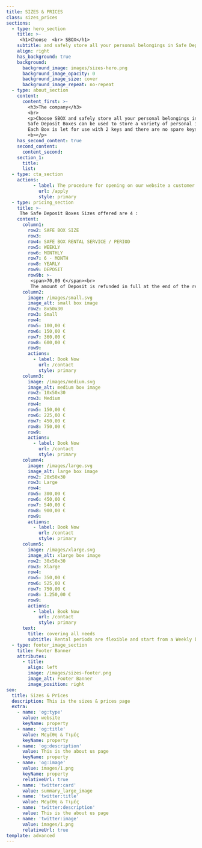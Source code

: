```yaml
---
title: SIZES & PRICES
class: sizes_prices
sections:
  - type: hero_section
    title: >-
     <h1>Choose  <br> SBOX</h1>
    subtitle: and safely store all your personal belongings in Safe Deposit Boxes with a 24/7 service
    align: right
    has_background: true
    background: 
      background_image: images/sizes-hero.png
      background_image_opacity: 0
      background_image_size: cover
      background_image_repeat: no-repeat
  - type: about_section
    content:
      content_first: >-
        <h3>The company</h3>
        <br>
        <p>Choose SBOX and safely store all your personal belongings in Safe Deposit Boxes with a 24/7 service, leaving behind any stress of loss.<br>
        Safe Deposit Boxes can be used to store a variety of personal items, valuables, jewelry, travel and other documents, devices such as a personal computer or a tablet, even cash.<br>
        Each Box is let for use with 2 keys and there are no spare keys, i.e. the Company does not have access to your Box. The locker of the Box opens with the simultaneous use of two keys, one of which is kept by you and the other by the Company. <br><b> The customers’ access to the facilities of SBOX is completely controlled.
        <b></p>
    has_second_content: true
    second_content:
      content_second: 
    section_1:
      title: 
      list:
  - type: cta_section
    actions:
          - label: The procedure for opening on our website a customer account is simple and together with the supporting documents you may need as part of the identification process, are described in detail in >
            url: /apply
            style: primary
  - type: pricing_section
    title: >-
     The Safe Deposit Boxes Sizes offered are 4 :
    content:
      column1:
        row2: SAFE BOX SIZE
        row3: 
        row4: SAFE BOX RENTAL SERVICE / PERIOD
        row5: WEEKLY
        row6: MONTHLY
        row7: 6 - MONTH
        row8: YEARLY
        row9: DEPOSIT
        row9b: >-
         <span>70,00 €</span><br>
         The amount of Deposit is refunded in full at the end of the rental period, provided that any of the conditions regarding correct use included in Terms and Conditions are not violated.                                                 
      column2:
        image: /images/small.svg
        image_alt: small box image
        row2: 8x50x30
        row3: Small
        row4:  
        row5: 100,00 €
        row6: 150,00 €
        row7: 360,00 €
        row8: 600,00 €
        row9:   
        actions:
          - label: Book Now
            url: /contact
            style: primary
      column3: 
        image: /images/medium.svg
        image_alt: medium box image
        row2: 10x50x30
        row3: Medium
        row4:  
        row5: 150,00 €
        row6: 225,00 €
        row7: 450,00 €
        row8: 750,00 €
        row9:   
        actions:
          - label: Book Now
            url: /contact
            style: primary
      column4: 
        image: /images/large.svg
        image_alt: large box image
        row2: 20x50x30
        row3: Large
        row4:  
        row5: 300,00 €
        row6: 450,00 €
        row7: 540,00 €
        row8: 900,00 €
        row9:   
        actions:
          - label: Book Now
            url: /contact
            style: primary
      column5: 
        image: /images/xlarge.svg
        image_alt: xlarge box image
        row2: 30x50x30
        row3: Xlarge
        row4:  
        row5: 350,00 €
        row6: 525,00 €
        row7: 750,00 €
        row8: 1.250,00 €
        row9:   
        actions:
          - label: Book Now
            url: /contact
            style: primary
      text: 
        title: covering all needs
        subtitle: Rental periods are flexible and start from a Weekly basis, Monthly and on a Six – Month and 12 – Month periods at special prices (long-term rental agreement). The cost of the rental, depending on the size of the box and the requested period can be found in our Price List .
  - type: footer_image_section
    title: Footer Banner
    attributes:
      - title: 
        align: left
        image: /images/sizes-footer.png
        image_alt: Footer Banner 
        image_position: right
seo:
  title: Sizes & Prices
  description: This is the sizes & prices page
  extra:
    - name: 'og:type'
      value: website
      keyName: property
    - name: 'og:title'
      value: Μεγέθη & Τιμές
      keyName: property
    - name: 'og:description'
      value: This is the about us page
      keyName: property
    - name: 'og:image'
      value: images/1.png
      keyName: property
      relativeUrl: true
    - name: 'twitter:card'
      value: summary_large_image
    - name: 'twitter:title'
      value: Μεγέθη & Τιμές
    - name: 'twitter:description'
      value: This is the about us page
    - name: 'twitter:image'
      value: images/1.png
      relativeUrl: true
template: advanced
---
```

